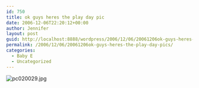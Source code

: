 ```yaml
---
id: 750
title: ok guys heres the play day pic
date: 2006-12-06T22:20:12+00:00
author: Jennifer
layout: post
guid: http://localhost:8888/wordpress/2006/12/06/20061206ok-guys-heres-the-play-day-pics/
permalink: /2006/12/06/20061206ok-guys-heres-the-play-day-pics/
categories:
  - Baby E
  - Uncategorized
---
```

<img id="image81" alt="pc020029.jpg" src="http://static.squarespace.com/static/50db6bb3e4b015296cd43789/50dfa5b1e4b0dc6320e0b5ea/50dfa5b1e4b0dc6320e0b637/1165443598000/?format=original" />